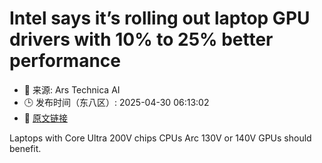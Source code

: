 # Intel says it’s rolling out laptop GPU drivers with 10% to 25% better performance
- 📅 来源: Ars Technica AI
- 🕒 发布时间（东八区）: 2025-04-30 06:13:02
- 🔗 [原文链接](https://arstechnica.com/gadgets/2025/04/intel-says-its-rolling-out-laptop-gpu-drivers-with-10-to-25-better-performance/)

Laptops with Core Ultra 200V chips CPUs Arc 130V or 140V GPUs should benefit.